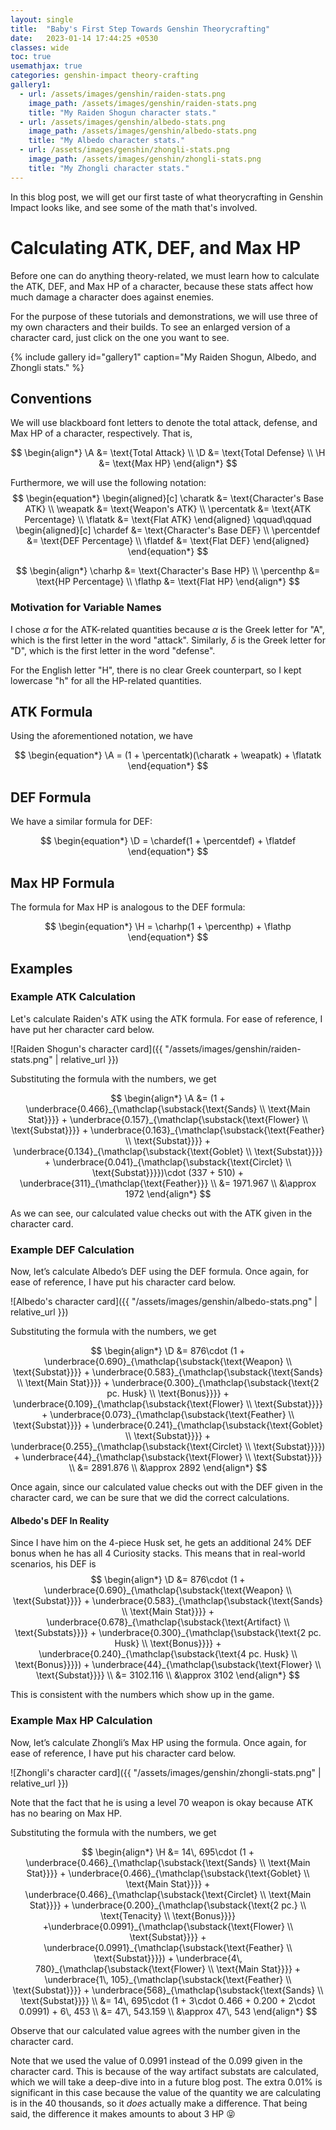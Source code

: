 ```yaml
---
layout: single
title:  "Baby's First Step Towards Genshin Theorycrafting"
date:   2023-01-14 17:44:25 +0530
classes: wide
toc: true
usemathjax: true
categories: genshin-impact theory-crafting
gallery1:
  - url: /assets/images/genshin/raiden-stats.png
    image_path: /assets/images/genshin/raiden-stats.png
    title: "My Raiden Shogun character stats."
  - url: /assets/images/genshin/albedo-stats.png
    image_path: /assets/images/genshin/albedo-stats.png
    title: "My Albedo character stats."
  - url: /assets/images/genshin/zhongli-stats.png
    image_path: /assets/images/genshin/zhongli-stats.png
    title: "My Zhongli character stats."
---
```


In this blog post, we will get our first taste of what theorycrafting in Genshin Impact looks like, and see some of the math that's involved.

# Calculating ATK, DEF, and Max HP

Before one can do anything theory-related, we must learn how to calculate the ATK, DEF, and Max HP of a character, because these stats affect how much damage a character does against enemies.

For the purpose of these tutorials and demonstrations, we will use three of my own characters and their builds. To see an enlarged version of a character card, just click on the one you want to see.

{% include gallery id="gallery1" caption="My Raiden Shogun, Albedo, and Zhongli stats." %}

## Conventions

We will use blackboard font letters to denote the total attack, defense, and Max HP of a character, respectively. That is,

$$
\newcommand{\A}{\mathbb{A}}
\newcommand{\D}{\mathbb{D}}
\newcommand{\H}{\mathbb{H}}
$$
$$
\newcommand{\charatk}{\alpha_{\text{char}}}
\newcommand{\weapatk}{\alpha_{\text{weap}}}
\newcommand{\percentatk}{\wp_{\scriptsize\text{ATK}}}
\newcommand{\flatatk}{\alpha_{\text{flat}}}
$$
$$
\newcommand{\chardef}{\delta_{\text{char}}}
\newcommand{\percentdef}{\wp_{\scriptsize\text{DEF}}}
\newcommand{\flatdef}{\delta_{\text{flat}}}
$$
$$
\newcommand{\charhp}{h_{\text{char}}}
\newcommand{\percenthp}{\wp_{\scriptsize\text{HP}}}
\newcommand{\flathp}{h_{\text{flat}}}
$$
$$
\begin{align*}
\A &= \text{Total Attack} \\
\D &= \text{Total Defense} \\
\H &= \text{Max HP}
\end{align*}
$$

Furthermore, we will use the following notation:
$$
\begin{equation*}
\begin{aligned}[c]
\charatk &= \text{Character's Base ATK} \\
\weapatk &= \text{Weapon's ATK} \\
\percentatk &= \text{ATK Percentage} \\
\flatatk &= \text{Flat ATK}
\end{aligned}
\qquad\qquad
\begin{aligned}[c]
\chardef &= \text{Character's Base DEF} \\
\percentdef &= \text{DEF Percentage} \\
\flatdef &= \text{Flat DEF}
\end{aligned}
\end{equation*}
$$

$$
\begin{align*}
\charhp &= \text{Character's Base HP} \\
\percenthp &= \text{HP Percentage} \\
\flathp &= \text{Flat HP}
\end{align*}
$$

### Motivation for Variable Names

I chose $\alpha$ for the ATK-related quantities because $\alpha$ is the Greek letter for "A", which is the first letter in the word "attack". Similarly, $\delta$ is the Greek letter for "D", which is the first letter in the word "defense".

For the English letter "H", there is no clear Greek counterpart, so I kept lowercase "h" for all the HP-related quantities.

## ATK Formula

Using the aforementioned notation, we have

$$
\begin{equation*}
\A = (1 + \percentatk)(\charatk + \weapatk) + \flatatk
\end{equation*}
$$

## DEF Formula

We have a similar formula for DEF:

$$
\begin{equation*}
\D = \chardef(1 + \percentdef) + \flatdef
\end{equation*}
$$

## Max HP Formula

The formula for Max HP is analogous to the DEF formula:

$$
\begin{equation*}
\H = \charhp(1 + \percenthp) + \flathp
\end{equation*}
$$

## Examples

### Example ATK Calculation

Let's calculate Raiden's ATK using the ATK formula. For ease of reference, I have put her character card below.

![Raiden Shogun's character card]({{ "/assets/images/genshin/raiden-stats.png" | relative_url }})

Substituting the formula with the numbers, we get

$$
\begin{align*}
\A &= (1 + \underbrace{0.466}_{\mathclap{\substack{\text{Sands} \\ \text{Main Stat}}}} + \underbrace{0.157}_{\mathclap{\substack{\text{Flower} \\ \text{Substat}}}} + \underbrace{0.163}_{\mathclap{\substack{\text{Feather} \\ \text{Substat}}}} + \underbrace{0.134}_{\mathclap{\substack{\text{Goblet} \\ \text{Substat}}}} + \underbrace{0.041}_{\mathclap{\substack{\text{Circlet} \\ \text{Substat}}}})\cdot (337 + 510) + \underbrace{311}_{\mathclap{\text{Feather}}} \\
&= 1971.967 \\
&\approx 1972
\end{align*}
$$

As we can see, our calculated value checks out with the ATK given in the character card.

### Example DEF Calculation

Now, let’s calculate Albedo’s DEF using the DEF formula. Once again, for ease of reference, I have put his character card below.

![Albedo's character card]({{ "/assets/images/genshin/albedo-stats.png" | relative_url }})

Substituting the formula with the numbers, we get

$$
\begin{align*}
\D &= 876\cdot (1 + \underbrace{0.690}_{\mathclap{\substack{\text{Weapon} \\ \text{Substat}}}} + \underbrace{0.583}_{\mathclap{\substack{\text{Sands} \\ \text{Main Stat}}}} + \underbrace{0.300}_{\mathclap{\substack{\text{2 pc. Husk} \\ \text{Bonus}}}} + \underbrace{0.109}_{\mathclap{\substack{\text{Flower} \\ \text{Substat}}}} + \underbrace{0.073}_{\mathclap{\substack{\text{Feather} \\ \text{Substat}}}} + \underbrace{0.241}_{\mathclap{\substack{\text{Goblet} \\ \text{Substat}}}} + \underbrace{0.255}_{\mathclap{\substack{\text{Circlet} \\ \text{Substat}}}}) + \underbrace{44}_{\mathclap{\substack{\text{Flower} \\ \text{Substat}}}} \\
&= 2891.876 \\
&\approx 2892
\end{align*}
$$

Once again, since our calculated value checks out with the DEF given in the character card, we can be sure that we did the correct calculations.

#### Albedo's DEF In Reality

Since I have him on the 4-piece Husk set, he gets an additional 24% DEF bonus when he has all 4 Curiosity stacks. This means that in real-world scenarios, his DEF is
$$
\begin{align*}
\D &= 876\cdot (1 + \underbrace{0.690}_{\mathclap{\substack{\text{Weapon} \\ \text{Substat}}}} + \underbrace{0.583}_{\mathclap{\substack{\text{Sands} \\ \text{Main Stat}}}} + \underbrace{0.678}_{\mathclap{\substack{\text{Artifact} \\ \text{Substats}}}} + \underbrace{0.300}_{\mathclap{\substack{\text{2 pc. Husk} \\ \text{Bonus}}}}  + \underbrace{0.240}_{\mathclap{\substack{\text{4 pc. Husk} \\ \text{Bonus}}}}) + \underbrace{44}_{\mathclap{\substack{\text{Flower} \\ \text{Substat}}}} \\
&= 3102.116 \\
&\approx 3102 
\end{align*}
$$

This is consistent with the numbers which show up in the game.

### Example Max HP Calculation

Now, let’s calculate Zhongli’s Max HP using the formula. Once again, for ease of reference, I have put his character card below.

![Zhongli's character card]({{ "/assets/images/genshin/zhongli-stats.png" | relative_url }})

Note that the fact that he is using a level 70 weapon is okay because ATK has no bearing on Max HP.

Substituting the formula with the numbers, we get

$$
\begin{align*}
\H &= 14\, 695\cdot (1 + \underbrace{0.466}_{\mathclap{\substack{\text{Sands} \\ \text{Main Stat}}}} + \underbrace{0.466}_{\mathclap{\substack{\text{Goblet} \\ \text{Main Stat}}}} + \underbrace{0.466}_{\mathclap{\substack{\text{Circlet} \\ \text{Main Stat}}}} + \underbrace{0.200}_{\mathclap{\substack{\text{2 pc.} \\ \text{Tenacity} \\ \text{Bonus}}}} +\underbrace{0.0991}_{\mathclap{\substack{\text{Flower} \\ \text{Substat}}}} + \underbrace{0.0991}_{\mathclap{\substack{\text{Feather} \\ \text{Substat}}}}) + \underbrace{4\, 780}_{\mathclap{\substack{\text{Flower} \\ \text{Main Stat}}}} + \underbrace{1\, 105}_{\mathclap{\substack{\text{Feather} \\ \text{Substat}}}} + \underbrace{568}_{\mathclap{\substack{\text{Sands} \\ \text{Substat}}}} \\
&= 14\, 695\cdot (1 + 3\cdot 0.466 + 0.200 + 2\cdot 0.0991) + 6\, 453 \\
&= 47\, 543.159 \\
&\approx 47\, 543
\end{align*}
$$

Observe that our calculated value agrees with the number given in the character card.

Note that we used the value of $0.0991$ instead of the $0.099$ given in the character card. This is because of the way artifact substats are calculated, which we will take a deep-dive into in a future blog post. The extra $0.01\%$ is significant in this case because the value of the quantity we are calculating is in the $40$ thousands, so it _does_ actually make a difference. That being said, the difference it makes amounts to about $3$ HP :stuck_out_tongue_closed_eyes:
